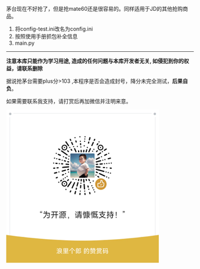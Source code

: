 茅台现在不好抢了，但是抢mate60还是很容易的。同样适用于JD的其他抢购商品。

1. 将config-test.ini改名为config.ini
2. 按照使用手册抓包补全信息
3. main.py



---

**注意本库只能作为学习用途, 造成的任何问题与本库开发者无关, 如侵犯到你的权益，请联系删除**

据说抢茅台需要plus分>103 ,本程序是否会造成封号，降分未完全测试，**后果自负**。

如果需要联系我支持，请打赏后再加微信并注明来意。

<img src=".\doc\wx_code.png" alt="wx" style="zoom:40%;" />

